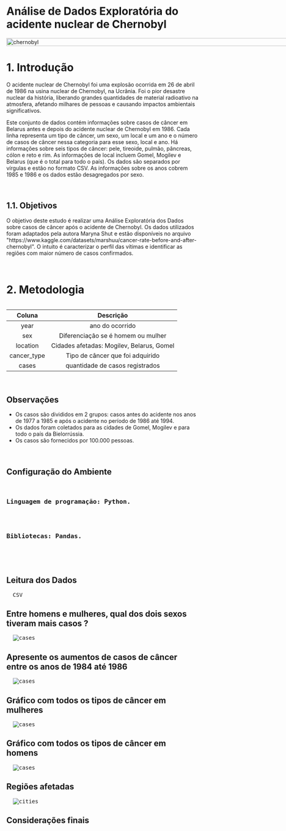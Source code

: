 #  Análise de Dados Exploratória do acidente nuclear de Chernobyl

<div style="display: flex; align-items: center; justify-content: center; width: 100vw;">
  <img src="https://i.ibb.co/s2z4NPy/background-1.png" alt="chernobyl" style="width: 100%" />
</div>

<div>
<h1>1. Introdução</h1>
<p>
O acidente nuclear de Chernobyl foi uma explosão ocorrida em 26 de abril de 1986 na usina nuclear de Chernobyl, na Ucrânia. Foi o pior desastre nuclear da história, liberando grandes quantidades de material radioativo na atmosfera, afetando milhares de pessoas e causando impactos ambientais significativos.
</p>

<p>
Este conjunto de dados contém informações sobre casos de câncer em Belarus antes e depois do acidente nuclear de Chernobyl em 1986. Cada linha representa um tipo de câncer, um sexo, um local e um ano e o número de casos de câncer nessa categoria para esse sexo, local e ano. Há informações sobre seis tipos de câncer: pele, tireoide, pulmão, pâncreas, cólon e reto e rim. As informações de local incluem Gomel, Mogilev e Belarus (que é o total para todo o país). Os dados são separados por vírgulas e estão no formato CSV. As informações sobre os anos cobrem 1985 e 1986 e os dados estão desagregados por sexo.
</p>
<br>

<h2>1.1. Objetivos</h2>
<p>
O objetivo deste estudo é realizar uma Análise Exploratória dos Dados sobre casos de câncer após o acidente de Chernobyl. Os dados utilizados foram adaptados pela autora Maryna Shut e estão disponíveis no arquivo "https://www.kaggle.com/datasets/marshuu/cancer-rate-before-and-after-chernobyl". O intuito é caracterizar o perfil das vítimas e identificar as regiões com maior número de casos confirmados.
</p>
 <br>
</div>

<h1>2. Metodologia</h1>

<div style="display: flex; align-items: center; justify-content: center;">
  <table style="text-align: center;">
    <thead>
      <tr>
        <th>Coluna</th>
        <th>Descrição</th>
      </tr>
    </thead>
    <tbody>
      <tr>
        <td>year</td>
        <td>ano do ocorrido</td>
      </tr>
      <tr>
        <td>sex</td>
        <td>Diferenciação se é homem ou mulher</td>
      </tr>
      <tr>
        <td>location</td>
        <td>Cidades afetadas: Mogilev, Belarus, Gomel</td>
      </tr>
      <tr>
        <td>cancer_type</td>
        <td>Tipo de câncer que foi adquirido</td>
      </tr>
      <tr>
        <td>cases</td>
        <td>quantidade de casos registrados</td>
      </tr>
    </tbody>
  </table>
</div>



<br/>

<h2>Observações</h2>
<ul>
<li>Os casos são divididos em 2 grupos: casos antes do acidente nos anos de 1977 a 1985 e após o acidente no período de 1986 até 1994.</li>
  <li>Os dados foram coletados para as cidades de Gomel, Mogilev e para todo o país da Bielorrússia.</li>
  <li>Os casos são fornecidos por 100.000 pessoas.</li>
</ul>
<br style="width: 100%" />
<h2>Configuração do Ambiente</h2>
<pre>
 <h3>Linguagem de programação: Python.</h3>
 <h3>Bibliotecas: Pandas.</h3>
</pre>
<br>
<h2>Leitura dos Dados</h2>
<pre>
  <span>CSV</span>
</pre>
<h2>Entre homens e mulheres, qual dos dois sexos tiveram mais casos ?</h2>
<pre>
  <img src="https://i.ibb.co/VYW8dzf/YHYf-Tm-TDNl-AAAAAEl-FTk-Su-Qm-CC.png" alt="cases" />
</pre>
<h2>Apresente os aumentos de casos de câncer entre os anos de 1984 até 1986</h2>
<pre>
  <img src="https://i.ibb.co/QQs6Dxy/casos.png" alt="cases" />
</pre>
<h2>Gráfico com todos os tipos de câncer em mulheres</h2>
<pre>
  <img src="https://i.ibb.co/tDVkSyw/s-Bk-DECBFAjmj-Sp-Imq-V6u8e-PH53-Yp-AJAKZ4-AAAIDp-EIAAAIDpc-Ak-MAACYDme-AAACA6-RCAAACA6-RCAAACA6-RCA.png" alt="cases" />
</pre>
<h2>Gráfico com todos os tipos de câncer em homens</h2>
<pre>
  <img src="https://i.ibb.co/xh4Zm2h/Xf-Xq1d-PYs-WMVGRm-Zp0-Ay-Bkfi-Afgmho3bqzq1atr3-Lhx7i4-FAFxw-RAYAANg-WQQYAANg-Wp5-YAAIBtc-UQGAADYFk.png" alt="cases" />
</pre>
<h2>Regiões afetadas</h2>
<pre>
  <img src="https://i.ibb.co/P184Y08/cities.png" alt="cities" />
</pre>
<h2>Considerações finais</h2>
